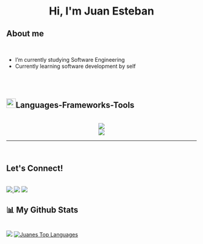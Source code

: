 <h1 align="center"><b>Hi, I'm Juan Esteban </b></h1>


	
##  **About me**



<br/>

- I’m currently studying Software Engineering
- Currently learning software development by self

<br/>


<br/>

## <img src="https://media2.giphy.com/media/QssGEmpkyEOhBCb7e1/giphy.gif?cid=ecf05e47a0n3gi1bfqntqmob8g9aid1oyj2wr3ds3mg700bl&rid=giphy.gif" width ="25"><b>Languages-Frameworks-Tools</b>
<br>

<div align="center">
    <img src="https://skillicons.dev/icons?i=javascript,nodejs,java,mysql" /><br/>
	<img src="https://skillicons.dev/icons?i=html,css,vscode,git,github,figma,r" />
</div>

</div>

<hr>
<br/>

## <b> Let's Connect!</b>
 <br/>
<a href="https://www.linkedin.com/in/juanestebansaavedra/" target="_blank">
    <img src="https://img.shields.io/badge/LinkedIn-0077B5?style=for-the-badge&logo=linkedin&logoColor=white" target="_blank" />
  </a>
<a href="https://www.instagram.com/juanes.saavedra/" target="_blank"><img src="https://img.shields.io/badge/-Instagram-%23E4405F?style=for-the-badge&logo=instagram&logoColor=white" target="_blank"></a>
   <a href = "mailto:juanessaavedra777@gmail.com"><img src="https://img.shields.io/badge/-Gmail-%23333?style=for-the-badge&logo=gmail&logoColor=white" target="_blank"></a>
 <br/>

## 📊 My Github Stats
 <br/>
    <a href="https://github.com/juanessaavedra/github-readme-stats"><img src="https://github-readme-stats.vercel.app/api?username=juanessaavedra&show_icons=true&count_private=true&theme=react&hide_border=true&bg_color=0D1117" /></a>
  <a href="https://github.com/juanessaavedra/github-readme-stats"><img alt="Juanes Top Languages" src="https://github-readme-stats.vercel.app/api/top-langs/?username=juanessaavedra&langs_count=8&count_private=true&layout=compact&theme=react&hide_border=true&bg_color=0D1117" /></a>
  <br/>










